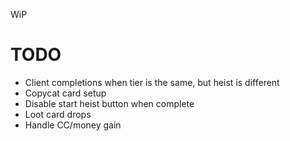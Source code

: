 WiP

# TODO

- Client completions when tier is the same, but heist is different
- Copycat card setup
- Disable start heist button when complete
- Loot card drops
- Handle CC/money gain
